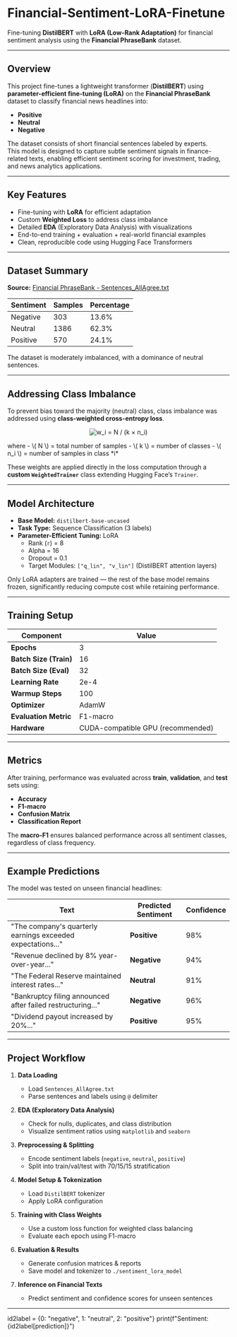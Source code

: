 # Financial-Sentiment-LoRA-Finetune

Fine-tuning **DistilBERT** with **LoRA (Low-Rank Adaptation)** for financial sentiment analysis using the **Financial PhraseBank** dataset.

---

##  Overview  
This project fine-tunes a lightweight transformer (**DistilBERT**) using **parameter-efficient fine-tuning (LoRA)** on the **Financial PhraseBank** dataset to classify financial news headlines into:
- **Positive**
- **Neutral**
- **Negative**

The dataset consists of short financial sentences labeled by experts.  
This model is designed to capture subtle sentiment signals in finance-related texts, enabling efficient sentiment scoring for investment, trading, and news analytics applications.

---

##  Key Features  
- Fine-tuning with **LoRA** for efficient adaptation  
- Custom **Weighted Loss** to address class imbalance  
- Detailed **EDA** (Exploratory Data Analysis) with visualizations  
- End-to-end training + evaluation + real-world financial examples  
- Clean, reproducible code using Hugging Face Transformers  

---

## Dataset Summary  
**Source:** [Financial PhraseBank - Sentences_AllAgree.txt](https://huggingface.co/datasets/hadyelsahar/financial_phrasebank)

| Sentiment | Samples | Percentage |
|------------|----------|-------------|
| Negative   | 303      | 13.6%       |
| Neutral    | 1386     | 62.3%       |
| Positive   | 570      | 24.1%       |

The dataset is moderately imbalanced, with a dominance of neutral sentences.

---

## Addressing Class Imbalance  
To prevent bias toward the majority (neutral) class, class imbalance was addressed using **class-weighted cross-entropy loss**.

<p align="center"> <img src="https://latex.codecogs.com/png.image?\dpi{120}\large w_i=\frac{N}{k\times n_i}" alt="w_i = N / (k × n_i)"/> </p>
where  
- \( N \) = total number of samples  
- \( k \) = number of classes  
- \( n_i \) = number of samples in class *i*

These weights are applied directly in the loss computation through a **custom `WeightedTrainer`** class extending Hugging Face’s `Trainer`.

---

##  Model Architecture  
- **Base Model:** `distilbert-base-uncased`  
- **Task Type:** Sequence Classification (3 labels)  
- **Parameter-Efficient Tuning:** LoRA  
  - Rank (`r`) = 8  
  - Alpha = 16  
  - Dropout = 0.1  
  - Target Modules: `["q_lin", "v_lin"]` (DistilBERT attention layers)

Only LoRA adapters are trained — the rest of the base model remains frozen, significantly reducing compute cost while retaining performance.

---

## Training Setup

| Component | Value |
|------------|--------|
| **Epochs** | 3 |
| **Batch Size (Train)** | 16 |
| **Batch Size (Eval)** | 32 |
| **Learning Rate** | 2e-4 |
| **Warmup Steps** | 100 |
| **Optimizer** | AdamW |
| **Evaluation Metric** | F1-macro |
| **Hardware** | CUDA-compatible GPU (recommended) |

---

## Metrics
After training, performance was evaluated across **train**, **validation**, and **test** sets using:
- **Accuracy**
- **F1-macro**
- **Confusion Matrix**
- **Classification Report**

The **macro-F1** ensures balanced performance across all sentiment classes, regardless of class frequency.

---

## Example Predictions
The model was tested on unseen financial headlines:

| Text | Predicted Sentiment | Confidence |
|------|----------------------|-------------|
| "The company's quarterly earnings exceeded expectations..." | **Positive** | 98% |
| "Revenue declined by 8% year-over-year..." | **Negative** | 94% |
| "The Federal Reserve maintained interest rates..." | **Neutral** | 91% |
| "Bankruptcy filing announced after failed restructuring..." | **Negative** | 96% |
| "Dividend payout increased by 20%..." | **Positive** | 95% |

---

##  Project Workflow

1. **Data Loading**  
   - Load `Sentences_AllAgree.txt`  
   - Parse sentences and labels using `@` delimiter  

2. **EDA (Exploratory Data Analysis)**  
   - Check for nulls, duplicates, and class distribution  
   - Visualize sentiment ratios using `matplotlib` and `seaborn`

3. **Preprocessing & Splitting**  
   - Encode sentiment labels (`negative`, `neutral`, `positive`)  
   - Split into train/val/test with 70/15/15 stratification  

4. **Model Setup & Tokenization**  
   - Load `DistilBERT` tokenizer  
   - Apply LoRA configuration  

5. **Training with Class Weights**  
   - Use a custom loss function for weighted class balancing  
   - Evaluate each epoch using F1-macro  

6. **Evaluation & Results**  
   - Generate confusion matrices & reports  
   - Save model and tokenizer to `./sentiment_lora_model`  

7. **Inference on Financial Texts**  
   - Predict sentiment and confidence scores for unseen sentences  

---
id2label = {0: "negative", 1: "neutral", 2: "positive"}
print(f"Sentiment: {id2label[prediction]}")

